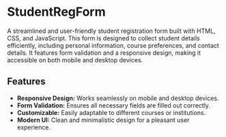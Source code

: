 # StudentRegForm

A streamlined and user-friendly student registration form built with HTML, CSS, and JavaScript. This form is designed to collect student details efficiently, including personal information, course preferences, and contact details. It features form validation and a responsive design, making it accessible on both mobile and desktop devices.

## Features

- **Responsive Design:** Works seamlessly on mobile and desktop devices.
- **Form Validation:** Ensures all necessary fields are filled out correctly.
- **Customizable:** Easily adaptable to different courses or institutions.
- **Modern UI:** Clean and minimalistic design for a pleasant user experience.
